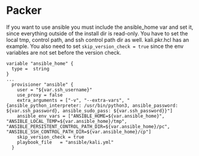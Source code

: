 # Packer

If you want to use ansible you must include the ansible_home var and set it, since everything outside of the install dir is read-only. You have to set the local tmp, control path, and ssh control path dir as well.
kali.pkr.hcl has an example.
You also need to set `skip_version_check = true` since the env variables are not set before the version check.

```
variable "ansible_home" {
  type =  string
}
...
  provisioner "ansible" {
    user = "${var.ssh_username}"
    use_proxy = false
    extra_arguments = ["-v", "--extra-vars", "{ansible_python_interpreter: /usr/bin/python3, ansible_password: ${var.ssh_password}, ansible_sudo_pass: ${var.ssh_password}}"]
    ansible_env_vars = ["ANSIBLE_HOME=${var.ansible_home}", "ANSIBLE_LOCAL_TEMP=${var.ansible_home}/tmp", "ANSIBLE_PERSISTENT_CONTROL_PATH_DIR=${var.ansible_home}/pc", "ANSIBLE_SSH_CONTROL_PATH_DIR=${var.ansible_home}/cp"]
    skip_version_check = true
    playbook_file   = "ansible/kali.yml"
  }
```